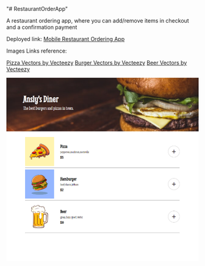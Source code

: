 "# RestaurantOrderApp" 

A restaurant ordering app, where you can add/remove items in checkout and a confirmation payment

Deployed link: <a href="https://mobile-restaurant-order-app-ansly.netlify.app/" target="_blank">Mobile Restaurant Ordering App</a>

Images Links reference:

<a href="https://www.vecteezy.com/free-vector/pizza">Pizza Vectors by Vecteezy</a>
<a href="https://www.vecteezy.com/free-vector/burger">Burger Vectors by Vecteezy</a>
<a href="https://www.vecteezy.com/free-vector/beer">Beer Vectors by Vecteezy</a>

![Website preview](/images/MobileAppPreview.png)
